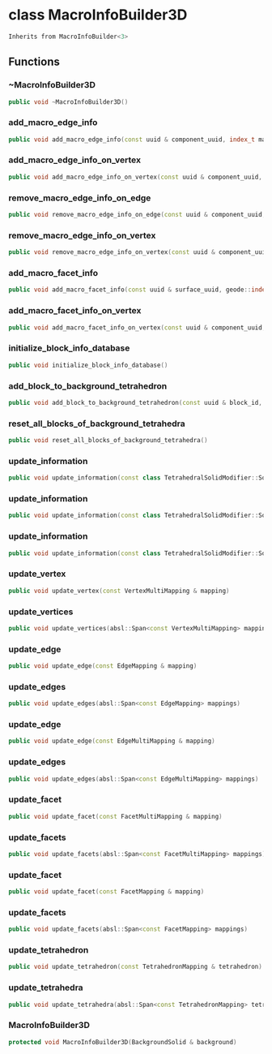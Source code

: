 # class MacroInfoBuilder3D


```cpp
Inherits from MacroInfoBuilder<3>
```



## Functions

### ~MacroInfoBuilder3D

```cpp
public void ~MacroInfoBuilder3D()
```


### add_macro_edge_info

```cpp
public void add_macro_edge_info(const uuid & component_uuid, index_t macro_edge_id, Span background_solid_edge_ids)
```


### add_macro_edge_info_on_vertex

```cpp
public void add_macro_edge_info_on_vertex(const uuid & component_uuid, index_t macro_edge_id, index_t background_solid_vertex_id)
```


### remove_macro_edge_info_on_edge

```cpp
public void remove_macro_edge_info_on_edge(const uuid & component_uuid, index_t macro_edge_id, index_t background_solid_edge_id)
```


### remove_macro_edge_info_on_vertex

```cpp
public void remove_macro_edge_info_on_vertex(const uuid & component_uuid, index_t macro_edge_id, index_t background_solid_vertex_id)
```


### add_macro_facet_info

```cpp
public void add_macro_facet_info(const uuid & surface_uuid, geode::index_t macro_polygon_id, Span background_solid_facets_id)
```


### add_macro_facet_info_on_vertex

```cpp
public void add_macro_facet_info_on_vertex(const uuid & component_uuid, index_t macro_facet_id, index_t background_solid_vertex_id)
```


### initialize_block_info_database

```cpp
public void initialize_block_info_database()
```


### add_block_to_background_tetrahedron

```cpp
public void add_block_to_background_tetrahedron(const uuid & block_id, index_t tetrahedron_id)
```


### reset_all_blocks_of_background_tetrahedra

```cpp
public void reset_all_blocks_of_background_tetrahedra()
```


### update_information

```cpp
public void update_information(const class TetrahedralSolidModifier::SolidSplitInfo & split_info)
```


### update_information

```cpp
public void update_information(const class TetrahedralSolidModifier::SolidSplitEdgeInfo & split_info)
```


### update_information

```cpp
public void update_information(const class TetrahedralSolidModifier::SolidCollapseEdgeInfo & collapse_info)
```


### update_vertex

```cpp
public void update_vertex(const VertexMultiMapping & mapping)
```


### update_vertices

```cpp
public void update_vertices(absl::Span<const VertexMultiMapping> mappings)
```


### update_edge

```cpp
public void update_edge(const EdgeMapping & mapping)
```


### update_edges

```cpp
public void update_edges(absl::Span<const EdgeMapping> mappings)
```


### update_edge

```cpp
public void update_edge(const EdgeMultiMapping & mapping)
```


### update_edges

```cpp
public void update_edges(absl::Span<const EdgeMultiMapping> mappings)
```


### update_facet

```cpp
public void update_facet(const FacetMultiMapping & mapping)
```


### update_facets

```cpp
public void update_facets(absl::Span<const FacetMultiMapping> mappings)
```


### update_facet

```cpp
public void update_facet(const FacetMapping & mapping)
```


### update_facets

```cpp
public void update_facets(absl::Span<const FacetMapping> mappings)
```


### update_tetrahedron

```cpp
public void update_tetrahedron(const TetrahedronMapping & tetrahedron)
```


### update_tetrahedra

```cpp
public void update_tetrahedra(absl::Span<const TetrahedronMapping> tetrahedra)
```


### MacroInfoBuilder3D

```cpp
protected void MacroInfoBuilder3D(BackgroundSolid & background)
```




